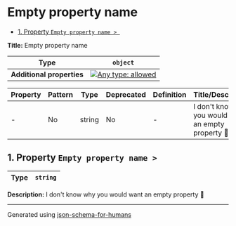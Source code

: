 # Empty property name

- [1. Property `Empty property name > `](#__root___)

**Title:** Empty property name

| Type                      | `object`                                                                                                                          |
| ------------------------- | --------------------------------------------------------------------------------------------------------------------------------- |
| **Additional properties** | [![Any type: allowed](https://img.shields.io/badge/Any%20type-allowed-green)](# "Additional Properties of any type are allowed.") |

| Property          | Pattern | Type   | Deprecated | Definition | Title/Description                                   |
| ----------------- | ------- | ------ | ---------- | ---------- | --------------------------------------------------- |
| - [](#__root___ ) | No      | string | No         | -          | I don't know why you would want an empty property 🤷 |

## <a name="__root___"></a>1. Property `Empty property name > `

| Type | `string` |
| ---- | -------- |

**Description:** I don't know why you would want an empty property 🤷

----------------------------------------------------------------------------------------------------------------------------
Generated using [json-schema-for-humans](https://github.com/coveooss/json-schema-for-humans)
